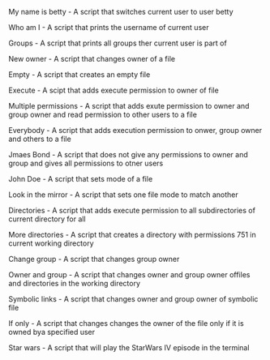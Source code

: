My name is betty - A script that switches current user to user betty

Who am I - A script that prints the username of current user

Groups - A script that prints all groups ther current user is part of

New owner - A script that changes owner of a file

Empty - A script that creates an empty file

Execute - A scipt that adds execute permission to owner of file

Multiple permissions - A script that adds exute permission to owner and group owner and read permission to other users to a file

Everybody - A script that adds execution permission to onwer, group owner and others to a file


Jmaes Bond - A script that does not give any permissions to owner and group and gives all permissions to otner users

John Doe - A script that sets mode of a file

Look in the mirror - A script that sets one file mode to match another

Directories - A script that adds execute permission to all subdirectories of current directory for all

More directories - A script that creates a directory with permissions 751 in current working directory

Change group - A script that changes group owner


Owner and group - A script that changes owner and group owner offiles and directories in the working directory

Symbolic links - A script that changes owner and group owner of symbolic file

If only - A script that changes changes the owner of the file only if it is owned bya specified user


Star wars - A script that will play the StarWars IV episode in the terminal
